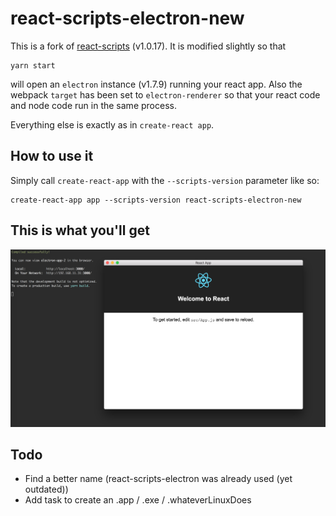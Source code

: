 # react-scripts-electron-new

This is a fork of [react-scripts](https://github.com/facebookincubator/create-react-app/tree/master/packages/react-scripts) (v1.0.17).
It is modified slightly so that

    yarn start

will open an `electron` instance (v1.7.9) running your react app. Also the webpack `target` has been set to `electron-renderer` so that
your react code and node code run in the same process.

Everything else is exactly as in `create-react app`.

## How to use it

Simply call `create-react-app` with the `--scripts-version` parameter like so:

    create-react-app app --scripts-version react-scripts-electron-new

## This is what you'll get

![Screenshot](https://raw.githubusercontent.com/LukasBombach/react-scripts-electron/electron/documentation/screenshot.png)

## Todo

* Find a better name (react-scripts-electron was already used (yet outdated))
* Add task to create an .app / .exe / .whateverLinuxDoes
